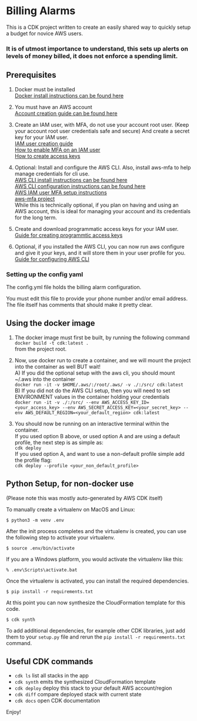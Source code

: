 # Billing Alarms

This is a CDK project written to create an easily shared way to quickly setup a budget for novice AWS users.

### It is of utmost importance to understand, this sets up alerts on levels of money billed, it does not enforce a spending limit.

## Prerequisites

1) Docker must be installed  
    [Docker install instructions can be found here](https://docs.docker.com/engine/install/)

2) You must have an AWS account  
    [Account creation guide can be found here](https://aws.amazon.com/premiumsupport/knowledge-center/create-and-activate-aws-account/)

3) Create an IAM user, with MFA, do not use your account root user.  (Keep your account root user credentials safe and secure)
And create a secret key for your IAM user.  
    [IAM user creation guide](https://docs.aws.amazon.com/IAM/latest/UserGuide/id_users_create.html)  
    [How to enable MFA on an IAM user](https://docs.aws.amazon.com/IAM/latest/UserGuide/id_credentials_mfa_enable_virtual.html)  
    [How to create access keys](https://docs.aws.amazon.com/general/latest/gr/aws-sec-cred-types.html#access-keys-and-secret-access-keys)  
      
4) Optional: Install and configure the AWS CLI.  Also, install aws-mfa to help manage credentials for cli use.  
    [AWS CLI install instructions can be found here](https://docs.aws.amazon.com/cli/latest/userguide/install-cliv2.html)  
    [AWS CLI configuration instructions can be found here](https://docs.aws.amazon.com/cli/latest/userguide/cli-configure-quickstart.html)    
    [AWS IAM user MFA setup instructions](https://docs.aws.amazon.com/IAM/latest/UserGuide/id_credentials_mfa_enable_virtual.html)  
    [aws-mfa project](https://github.com/broamski/aws-mfa)  
    While this is technically optional, if you plan on having and using an AWS account, this is ideal for managing your 
    account and its credentials for the long term.
    
5) Create and download programmatic access keys for your IAM user.
    [Guide for creating programmtic access keys](https://docs.aws.amazon.com/general/latest/gr/aws-sec-cred-types.html#access-keys-and-secret-access-keys)  
    
6) Optional, if you installed the AWS CLI, you can now run aws configure and give it your keys, and it will store them in your user profile for you.
    [Guide for configuring AWS CLI](https://docs.aws.amazon.com/cli/latest/userguide/cli-chap-configure.html)   

### Setting up the config yaml
The config.yml file holds the billing alarm configuration.

You must edit this file to provide your phone number and/or email address.  
The file itself has comments that should make it pretty clear.

## Using the docker image

1) The docker image must first be built, by running the following command  
`docker build -t cdk:latest .`  
from the project root.

2) Now, use docker run to create a container, and we will mount the project into the container as well  BUT wait!  
    A) If you did the optional setup with the aws cli, you should mount ~/.aws into the container  
    `docker run -it -v $HOME/.aws/:/root/.aws/ -v ./:/src/ cdk:latest`   
    B)  If you did not do the AWS CLI setup, then you will need to set ENVIRONMENT values in the container holding your credentials  
    `docker run -it -v ./:/src/ --env AWS_ACCESS_KEY_ID=<your_access_key> --env AWS_SECRET_ACCESS_KEY=<your_secret_key> --env AWS_DEFAULT_REGION=<your_default_region> cdk:latest`
    
3)  You should now be running on an interactive terminal within the container.  
    If you used option B above, or used option A and are using a default profile, the next step is as simple as:  
    `cdk deploy`  
    If you used option A, and want to use a non-default profile simple add the profile flag:  
    `cdk deploy --profile <your_non_default_profile>`


## Python Setup, for non-docker use
(Please note this was mostly auto-generated by AWS CDK itself)

To manually create a virtualenv on MacOS and Linux:

```
$ python3 -m venv .env
```

After the init process completes and the virtualenv is created, you can use the following
step to activate your virtualenv.

```
$ source .env/bin/activate
```

If you are a Windows platform, you would activate the virtualenv like this:

```
% .env\Scripts\activate.bat
```

Once the virtualenv is activated, you can install the required dependencies.

```
$ pip install -r requirements.txt
```

At this point you can now synthesize the CloudFormation template for this code.

```
$ cdk synth
```

To add additional dependencies, for example other CDK libraries, just add
them to your `setup.py` file and rerun the `pip install -r requirements.txt`
command.

## Useful CDK commands

 * `cdk ls`          list all stacks in the app
 * `cdk synth`       emits the synthesized CloudFormation template
 * `cdk deploy`      deploy this stack to your default AWS account/region
 * `cdk diff`        compare deployed stack with current state
 * `cdk docs`        open CDK documentation

Enjoy!
